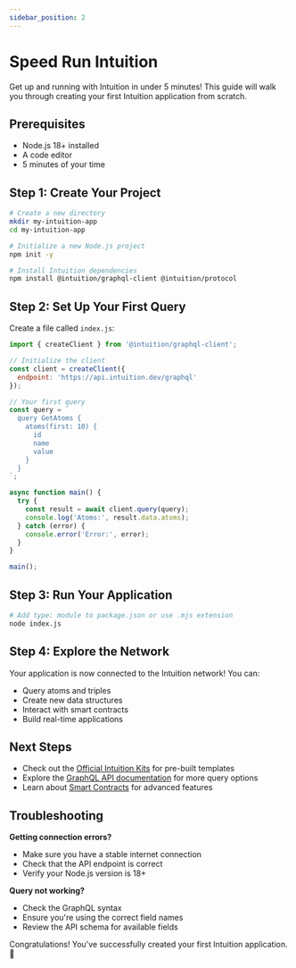```yaml
---
sidebar_position: 2
---
```


# Speed Run Intuition

Get up and running with Intuition in under 5 minutes! This guide will walk you through creating your first Intuition application from scratch.

## Prerequisites

- Node.js 18+ installed
- A code editor
- 5 minutes of your time

## Step 1: Create Your Project

```bash
# Create a new directory
mkdir my-intuition-app
cd my-intuition-app

# Initialize a new Node.js project
npm init -y

# Install Intuition dependencies
npm install @intuition/graphql-client @intuition/protocol
```

## Step 2: Set Up Your First Query

Create a file called `index.js`:

```javascript
import { createClient } from '@intuition/graphql-client';

// Initialize the client
const client = createClient({
  endpoint: 'https://api.intuition.dev/graphql'
});

// Your first query
const query = `
  query GetAtoms {
    atoms(first: 10) {
      id
      name
      value
    }
  }
`;

async function main() {
  try {
    const result = await client.query(query);
    console.log('Atoms:', result.data.atoms);
  } catch (error) {
    console.error('Error:', error);
  }
}

main();
```

## Step 3: Run Your Application

```bash
# Add type: module to package.json or use .mjs extension
node index.js
```

## Step 4: Explore the Network

Your application is now connected to the Intuition network! You can:

- Query atoms and triples
- Create new data structures
- Interact with smart contracts
- Build real-time applications

## Next Steps

- Check out the [Official Intuition Kits](/guides/quickstart/official-intuition-kits) for pre-built templates
- Explore the [GraphQL API documentation](/graphql) for more query options
- Learn about [Smart Contracts](/guides/smart-contracts) for advanced features

## Troubleshooting

**Getting connection errors?**
- Make sure you have a stable internet connection
- Check that the API endpoint is correct
- Verify your Node.js version is 18+

**Query not working?**
- Check the GraphQL syntax
- Ensure you're using the correct field names
- Review the API schema for available fields

Congratulations! You've successfully created your first Intuition application. 🎉 